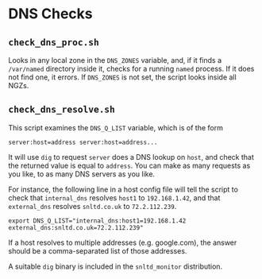 # DNS Checks

## `check_dns_proc.sh`

Looks in any local zone in the `DNS_ZONES` variable, and, if it finds
a `/var/named` directory inside it, checks for a running `named`
process. If it does not find one, it errors. If `DNS_ZONES` is not set,
the script looks inside all NGZs.

## `check_dns_resolve.sh`

This script examines the `DNS_Q_LIST` variable, which is of the form

    server:host=address server:host=address...

It will use `dig` to request `server` does a DNS lookup on `host`, and
check that the returned value is equal to `address`. You can make as
many requests as you like, to as many DNS servers as you like.

For instance, the following line in a host config file will tell the
script to check that `internal_dns` resolves `host1` to `192.168.1.42`,
and that `external_dns` resolves `snltd.co.uk` to `72.2.112.239`.

```shell
export DNS_Q_LIST="internal_dns:host1=192.168.1.42 external_dns:snltd.co.uk=72.2.112.239"
```

If a host resolves to multiple addresses (e.g. google.com), the answer
should be a comma-separated list of those addresses.

A suitable `dig` binary is included in the `snltd_monitor` distribution.
